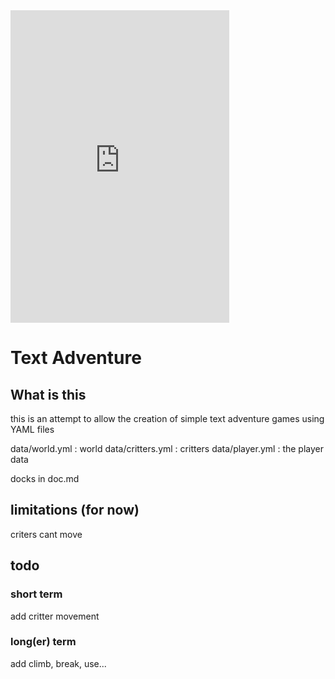 <iframe src="https://discord.com/widget?id=773695414095577128&theme=dark" width="350" height="500" allowtransparency="true" frameborder="0" sandbox="allow-popups allow-popups-to-escape-sandbox allow-same-origin allow-scripts"></iframe>

# Text Adventure

## What is this

this is an attempt to allow the creation of simple text adventure games using YAML files

data/world.yml : world
data/critters.yml : critters
data/player.yml : the player data

docks in doc.md

## limitations (for now)

criters cant move

## todo

### short term

add critter movement

### long(er) term

add climb, break, use...
